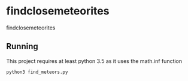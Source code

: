 # findclosemeteorites
findclosemeteorites

## Running

This project requires at least python 3.5 as it uses the math.inf function

`python3 find_meteors.py`
